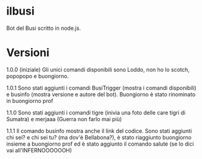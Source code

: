 # ilbusi
Bot del Busi scritto in node.js.

# Versioni
1.0.0 (iniziale)
Gli unici comandi disponibili sono Loddo, non ho lo scotch, popopopo e buongiorno.

1.0.1
Sono stati aggiunti i comandi BusiTrigger (mostra i comandi disponibili) e businfo (mostra versione e autore del bot). Buongiorno è stato rinominato in buongiorno prof

1.1.0
Sono stati aggiunti i comandi tigre (inivia una foto delle care tigri di Sumatra) e merjaaa (Guerra non farlo mai più)

1.1.1
Il comando businfo mostra anche il link del codice. Sono stati aggiunti chi sei? e chi sei tu? (ma dov'è Bellabona?), è stato riaggiunto buongiorno insieme a buongiorno prof ed è stato aggiunto il comando salute (se lo dici vai all'INFERNOOOOOOH)
